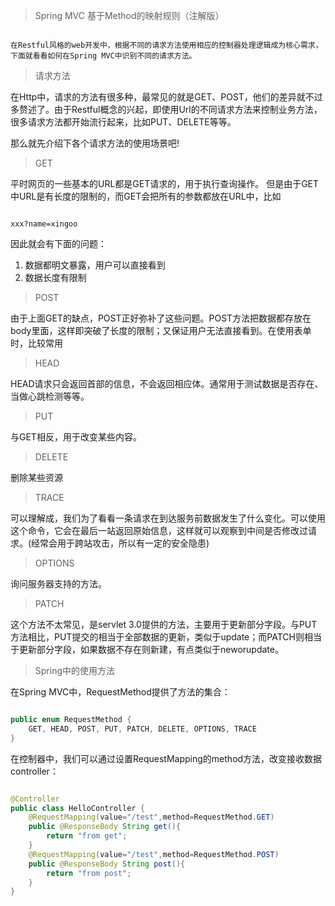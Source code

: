 > Spring MVC 基于Method的映射规则（注解版）

```

在Restful风格的web开发中，根据不同的请求方法使用相应的控制器处理逻辑成为核心需求，下面就看看如何在Spring MVC中识别不同的请求方法。

```

> 请求方法


在Http中，请求的方法有很多种，最常见的就是GET、POST，他们的差异就不过多赘述了。由于Restful概念的兴起，即使用Url的不同请求方法来控制业务方法，很多请求方法都开始流行起来，比如PUT、DELETE等等。

那么就先介绍下各个请求方法的使用场景吧!

> GET

平时网页的一些基本的URL都是GET请求的，用于执行查询操作。
但是由于GET中URL是有长度的限制的，而GET会把所有的参数都放在URL中，比如


```

xxx?name=xingoo
```

因此就会有下面的问题：

1. 数据都明文暴露，用户可以直接看到
2. 数据长度有限制


>POST

由于上面GET的缺点，POST正好弥补了这些问题。POST方法把数据都存放在body里面，这样即突破了长度的限制；又保证用户无法直接看到。在使用表单时，比较常用

> HEAD

HEAD请求只会返回首部的信息，不会返回相应体。通常用于测试数据是否存在、当做心跳检测等等。

> PUT

与GET相反，用于改变某些内容。

> DELETE

删除某些资源

> TRACE

可以理解成，我们为了看看一条请求在到达服务前数据发生了什么变化。可以使用这个命令，它会在最后一站返回原始信息，这样就可以观察到中间是否修改过请求。(经常会用于跨站攻击，所以有一定的安全隐患)

> OPTIONS

询问服务器支持的方法。

> PATCH

这个方法不太常见，是servlet 3.0提供的方法，主要用于更新部分字段。与PUT方法相比，PUT提交的相当于全部数据的更新，类似于update；而PATCH则相当于更新部分字段，如果数据不存在则新建，有点类似于neworupdate。

> Spring中的使用方法

在Spring MVC中，RequestMethod提供了方法的集合：

```java

public enum RequestMethod {
    GET, HEAD, POST, PUT, PATCH, DELETE, OPTIONS, TRACE
}

```
在控制器中，我们可以通过设置RequestMapping的method方法，改变接收数据controller：

```java

@Controller
public class HelloController {
    @RequestMapping(value="/test",method=RequestMethod.GET)
    public @ResponseBody String get(){
        return "from get";
    }
    @RequestMapping(value="/test",method=RequestMethod.POST)
    public @ResponseBody String post(){
        return "from post";
    }
}

```
